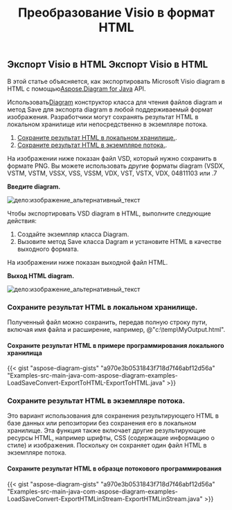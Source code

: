 ﻿---
title:  Преобразование Visio в формат HTML
linktitle: Преобразование Visio в HTML
type: docs
weight: 30
url: /ru/java/convert-visio-to-html/
description: В этом разделе показано, как Aspose.Diagram позволяет конвертировать Visio в форматы html. Преобразуйте VSD, VSS, VDW, VST, VSDX, VSSX, VSTX, VSDM, VSTM,VSSM в html с помощью нескольких строк кода.
---
## **Экспорт Visio в HTML** **Экспорт Visio в HTML**
 В этой статье объясняется, как экспортировать Microsoft Visio diagram в HTML с помощью[Aspose.Diagram for Java](https://products.aspose.com/diagram/java/) API.

 Использовать[Diagram](https://reference.aspose.com/diagram/java/com.aspose.diagram/Diagram) конструктор класса для чтения файлов diagram и метод Save для экспорта diagram в любой поддерживаемый формат изображения. Разработчики могут сохранять результат HTML в локальном хранилище или непосредственно в экземпляре потока.

1. [Сохраните результат HTML в локальном хранилище.](/diagram/ru/java/how-to-convert-a-visio-diagram/).
1. [Сохраните результат HTML в экземпляре потока.](/diagram/ru/java/how-to-convert-a-visio-diagram/).

На изображении ниже показан файл VSD, который нужно сохранить в формате PNG. Вы можете использовать другие форматы diagram (VSDX, VSTM, VSTM, VSSX, VSS, VSSM, VDX, VST, VSTX, VDX, 04811103 или .7

**Введите diagram.**

![дело:изображение_альтернативный_текст](http://i.imgur.com/YX4BNNq.png)

Чтобы экспортировать VSD diagram в HTML, выполните следующие действия:

1. Создайте экземпляр класса Diagram.
1. Вызовите метод Save класса Dagram и установите HTML в качестве выходного формата.

На изображении ниже показан выходной файл HTML.

**Выход HTML diagram.**

![дело:изображение_альтернативный_текст](http://i.imgur.com/syavUqI.png)
### **Сохраните результат HTML в локальном хранилище.**
Полученный файл можно сохранить, передав полную строку пути, включая имя файла и расширение, например, @"c:\temp\MyOutput.html".
#### **Сохраните результат HTML в примере программирования локального хранилища**
{{< gist "aspose-diagram-gists" "a970e3b0531843f718d7f46abf12d56a" "Examples-src-main-java-com-aspose-diagram-examples-LoadSaveConvert-ExportToHTML-ExportToHTML.java" >}}



### **Сохраните результат HTML в экземпляре потока.**
Это вариант использования для сохранения результирующего HTML в базе данных или репозитории без сохранения его в локальном хранилище. Эта функция также включает другие результирующие ресурсы HTML, например шрифты, CSS (содержащие информацию о стиле) и изображения. Поскольку он сохраняет один файл HTML в экземпляре потока.
#### **Сохраните результат HTML в образце потокового программирования**
{{< gist "aspose-diagram-gists" "a970e3b0531843f718d7f46abf12d56a" "Examples-src-main-java-com-aspose-diagram-examples-LoadSaveConvert-ExportHTMLinStream-ExportHTMLinStream.java" >}}

